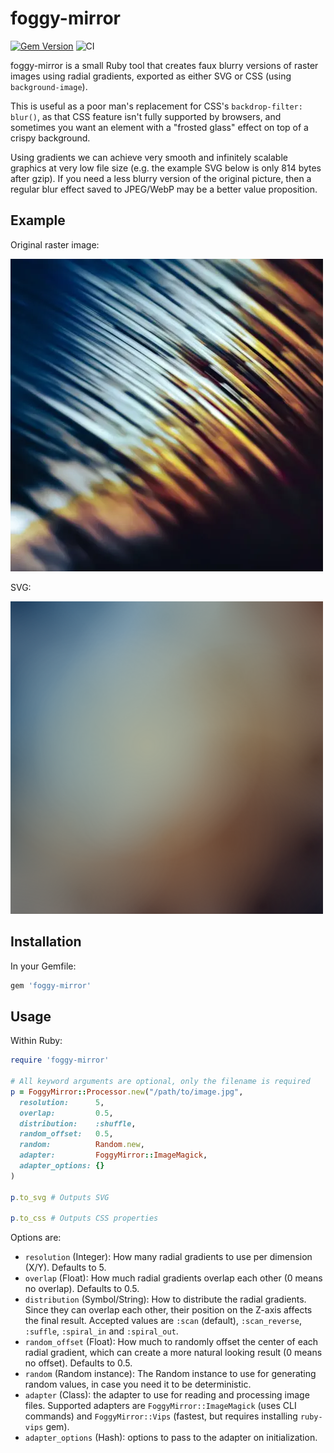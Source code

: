# foggy-mirror

[![Gem Version](https://badge.fury.io/rb/foggy-mirror.svg?style=flat)](https://rubygems.org/gems/foggy-mirror)
![CI](https://github.com/beezwax/foggy-mirror/workflows/CI/badge.svg)

foggy-mirror is a small Ruby tool that creates faux blurry versions of raster
images using radial gradients, exported as either SVG or CSS (using
`background-image`).

This is useful as a poor man's replacement for CSS's `backdrop-filter: blur()`,
as that CSS feature isn't fully supported by browsers, and sometimes you want
an element with a "frosted glass" effect on top of a crispy background.

Using gradients we can achieve very smooth and infinitely scalable graphics at
very low file size (e.g. the example SVG below is only 814 bytes after gzip).
If you need a less blurry version of the original picture, then a regular blur
effect saved to JPEG/WebP may be a better value proposition.

## Example

Original raster image:

![Photo by Marek Piwnicki (@marekpiwnicki) / Unsplash](/img/unsplash-sq.webp)

SVG:

<img src="/img/unsplash.svg" alt="foggy-mirror SVG" width="500" height="500" />

## Installation

In your Gemfile:

```ruby
gem 'foggy-mirror'
```

## Usage

Within Ruby:

```ruby
require 'foggy-mirror'

# All keyword arguments are optional, only the filename is required
p = FoggyMirror::Processor.new("/path/to/image.jpg",
  resolution:      5,
  overlap:         0.5,
  distribution:    :shuffle,
  random_offset:   0.5,
  random:          Random.new,
  adapter:         FoggyMirror::ImageMagick,
  adapter_options: {}
)

p.to_svg # Outputs SVG

p.to_css # Outputs CSS properties
```

Options are:

* `resolution` (Integer): How many radial gradients to use per dimension (X/Y).
  Defaults to 5.
* `overlap` (Float): How much radial gradients overlap each other (0 means no
  overlap). Defaults to 0.5.
* `distribution` (Symbol/String): How to distribute the radial gradients. Since
  they can overlap each other, their position on the Z-axis affects the final
  result. Accepted values are `:scan` (default), `:scan_reverse`, `:suffle`,
  `:spiral_in` and `:spiral_out`.
* `random_offset` (Float): How much to randomly offset the center of each
  radial gradient, which can create a more natural looking result (0 means no
  offset). Defaults to 0.5.
* `random` (Random instance): The Random instance to use for generating random
  values, in case you need it to be deterministic.
* `adapter` (Class): the adapter to use for reading and processing image files.
  Supported adapters are `FoggyMirror::ImageMagick` (uses CLI commands) and
  `FoggyMirror::Vips` (fastest, but requires installing `ruby-vips` gem).
* `adapter_options` (Hash): options to pass to the adapter on initialization.
